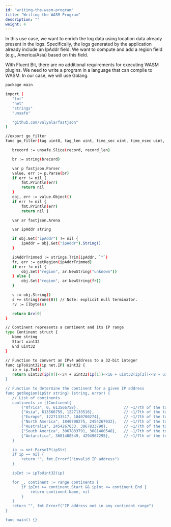 ```yaml
---
id: "writing-the-wasm-program"
title: "Writing the WASM Program"
description: ""
weight: 4
---
```


In this use case, we want to enrich the log data using location data already present in the logs. Specifically, the logs generated by the application already include an IpAddr field. We want to compute and add a region field (e.g., America/Asia) based on this field.

With Fluent Bit, there are no additional requirements for executing WASM plugins. We need to write a program in a language that can compile to WASM. In our case, we will use Golang.

```bash
package main

import (
   "fmt"
   "net"
   "strings"
   "unsafe"

   "github.com/valyala/fastjson"
)

//export go_filter
func go_filter(tag uint8, tag_len uint, time_sec uint, time_nsec uint, record uint8, record_len uint) *uint8 {

   brecord := unsafe.Slice(record, record_len)

   br := string(brecord)

   var p fastjson.Parser
   value, err := p.Parse(br)
   if err != nil {
       fmt.Println(err)
       return nil
   }
   obj, err := value.Object()
   if err != nil {
       fmt.Println(err)
       return nil }

   var ar fastjson.Arena

   var ipAddr string

   if obj.Get("ipAddr") != nil {
       ipAddr = obj.Get("ipAddr").String()
   }

   ipAddrTrimmed := strings.Trim(ipAddr, `"`)
   fr, err := getRegion(ipAddrTrimmed)
   if err != nil {
       obj.Set("region", ar.NewString("unknown"))
   } else {
       obj.Set("region", ar.NewString(fr))
   }

   s := obj.String()
   s += string(rune(0)) // Note: explicit null terminator.
   rv := []byte(s)

   return &rv[0]
}

// Continent represents a continent and its IP range
type Continent struct {
   Name string
   Start uint32
   End uint32
}

// Function to convert an IPv4 address to a 32-bit integer
func ipToUint32(ip net.IP) uint32 {
   ip = ip.To4()
   return uint32(ip[0])<<24 + uint32(ip[1])<<16 + uint32(ip[2])<<8 + uint32(ip[3])
}

// Function to determine the continent for a given IP address
func getRegion(ipStr string) (string, error) {
   // List of continents
   continents := []Continent{
       {"Africa", 0, 613566758},                    // ~1/7th of the total range
       {"Asia", 613566759, 1227133516},             // ~1/7th of the total range
       {"Europe", 1227133517, 1840700274},          // ~1/7th of the total range
       {"North America", 1840700275, 2454267032},   // ~1/7th of the total range
       {"Australia", 2454267033, 3067833790},       // ~1/7th of the total range
       {"South America", 3067833791, 3681400548},   // ~1/7th of the total range
       {"Antarctica", 3681400549, 4294967295},      // ~1/7th of the total range
   }

   ip := net.ParseIP(ipStr)
   if ip == nil {
       return "", fmt.Errorf("invalid IP address")
   }

   ipInt := ipToUint32(ip)

   for _, continent := range continents {
       if ipInt >= continent.Start && ipInt <= continent.End {
           return continent.Name, nil
       }
   }
   return "", fmt.Errorf("IP address not in any continent range")
}

func main() {}

```